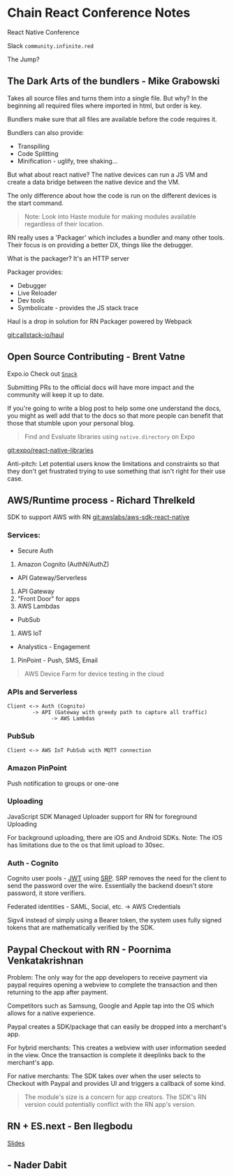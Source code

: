 # Chain React Conference Notes
React Native Conference

Slack `community.infinite.red`

The Jump?

## The Dark Arts of the bundlers - Mike Grabowski
Takes all source files and turns them into a single file. But why?
In the beginning all required files where imported in html, but order is key.

Bundlers make sure that all files are available before the code requires it.

Bundlers can also provide:
* Transpiling
* Code Splitting
* Minification - uglify, tree shaking...

But what about react native?
The native devices can run a JS VM and create a data bridge between the native
device and the VM.

The only difference about how the code is run on the different devices is the
start command.

> Note: Look into Haste module for making modules available regardless of their
location.

RN really uses a 'Packager' which includes a bundler and many other tools. Their
focus is on providing a better DX, things like the debugger.

What is the packager? It's an HTTP server

Packager provides:
* Debugger
* Live Reloader
* Dev tools
* Symbolicate - provides the JS stack trace

Haul is a drop in solution for RN Packager powered by Webpack

[git:callstack-io/haul](https://github.com/callstack-io/haul)

## Open Source Contributing - Brent Vatne
Expo.io
Check out [`Snack`](https://snack.expo.io/)

Submitting PRs to the official docs will have more impact and the community will
keep it up to date.

If you're going to write a blog post to help some one understand the docs, you
might as well add that to the docs so that more people can benefit that those
that stumble upon your personal blog.

> Find and Evaluate libraries using `native.directory` on Expo

[git:expo/react-native-libraries](https://github.com/expo/react-native-libraries)

Anti-pitch: Let potential users know the limitations and constraints so that
they don't get frustrated trying to use something that isn't right for their
use case.

## AWS/Runtime process - Richard Threlkeld
SDK to support AWS with RN [git:awslabs/aws-sdk-react-native](https://github.com/awslabs/aws-sdk-react-native)

### Services:
 * Secure Auth
  1. Amazon Cognito (AuthN/AuthZ)

 * API Gateway/Serverless
  1. API Gateway
  1. "Front Door" for apps
  1. AWS Lambdas

 * PubSub
  1. AWS IoT

 * Analystics - Engagement
  1. PinPoint - Push, SMS, Email

> AWS Device Farm for device testing in the cloud

### APIs and Serverless

```
Client <-> Auth (Cognito)
        -> API (Gateway with greedy path to capture all traffic)
              -> AWS Lambdas
```

### PubSub

```
Client <-> AWS IoT PubSub with MQTT connection
```

### Amazon PinPoint

Push notification to groups or one-one

### Uploading

JavaScript SDK Managed Uploader support for RN for foreground Uploading

For background uploading, there are iOS and Android SDKs. Note: The iOS has limitations due to the os that limit upload to 30sec.

### Auth - Cognito

Cognito user pools - [JWT](https://jwt.io/) using [SRP](http://srp.stanford.edu/).
SRP removes the need for the client to send the password over the wire.
Essentially the backend doesn't store password, it store verifiers.

Federated identities - SAML, Social, etc. -> AWS Credentials

Sigv4 instead of simply using a Bearer token, the system uses fully signed tokens that are mathematically verified by the SDK.

## Paypal Checkout with RN - Poornima Venkatakrishnan
Problem: The only way for the app developers to receive payment via paypal requires opening a webview to complete the transaction and then returning to the app after payment.

Competitors such as Samsung, Google and Apple tap into the OS which allows for a native experience.

Paypal creates a SDK/package that can easily be dropped into a merchant's app.

For hybrid merchants:
This creates a webview with user information seeded in the view. Once the transaction is complete it deeplinks back to the merchant's app.

For native merchants:
The SDK takes over when the user selects to Checkout with Paypal and provides UI and triggers a callback of some kind.

> The module's size is a concern for app creators.
> The SDK's RN version could potentially conflict with the RN app's version.


## RN + ES.next - Ben Ilegbodu

[Slides](http://www.benmvp.com/slides/2017/chainreact/react-native-esnext.html#/)


## - Nader Dabit
